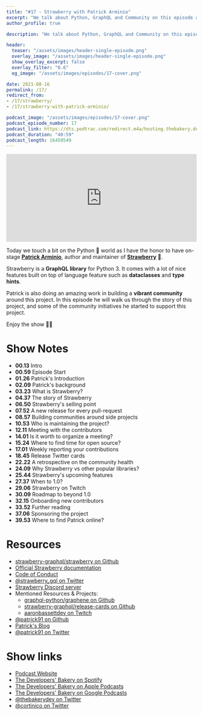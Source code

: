 ```yaml
---
title: "#17 - Strawberry with Patrick Arminio"
excerpt: "We talk about Python, GraphQL and Community on this episode about Strawberry with Patrick Arminio"
author_profile: true

description: "We talk about Python, GraphQL and Community on this episode about Strawberry with Patrick Arminio"

header:
  teaser: "/assets/images/header-single-episode.png"
  overlay_image: "/assets/images/header-single-episode.png"
  show_overlay_excerpt: false
  overlay_filter: "0.6"
  og_image: "/assets/images/episodes/17-cover.png"

date: 2021-08-16
permalink: /17/
redirect_from:
- /17/strawberry/
- /17/strawberry-with-patrick-arminio/

podcast_image: "/assets/images/episodes/17-cover.png"
podcast_episode_number: 17
podcast_link: https://dts.podtrac.com/redirect.m4a/hosting.thebakery.dev/17-thedevelopersbakery-strawberry.m4a
podcast_duration: "40:59"
podcast_length: 16450549
---
```


<iframe src="https://open.spotify.com/embed-podcast/show/4jV6Yoz7D38sZJlYMzJm3k" width="100%" height="232" frameborder="0" allowtransparency="true" allow="encrypted-media"></iframe>

Today we touch a bit on the Python 🐍 world as I have the honor to have on-stage [**Patrick Arminio**](https://twitter.com/patrick91), author and maintainer of [**Strawberry**](https://github.com/strawberry-graphql/strawberry) 🍓.

Strawberry is a **GraphQL library** for Python 3. It comes with a lot of nice features built on top of language feature such as **dataclasses** and **type hints**.

Patrick is also doing an amazing work in building a **vibrant community** around this project.
In this episode he will walk us through the story of this project, and some of the community initiatives he started to support this project.

Enjoy the show 👨‍🍳

# Show Notes

- **00.13** Intro
- **00.59** Episode Start
- **01.26** Patrick's Introduction
- **02.09** Patrick's background
- **03.23** What is Strawberry?
- **04.37** The story of Strawberry
- **06.50** Strawberry's selling point
- **07.52** A new release for every pull-request
- **08.57** Building communities around side projects
- **10.53** Who is maintaining the project?
- **12.11** Meeting with the contributors
- **14.01** Is it worth to organize a meeting?
- **15.24** Where to find time for open source?
- **17.01** Weekly reporting your contributions
- **18.45** Release Twitter cards
- **22.22** A retrospective on the community health
- **24.09** Why Strawberry vs other popular libraries?
- **25.44** Strawberry's upcoming features
- **27.37** When to 1.0?
- **29.06** Strawberry on Twitch
- **30.09** Roadmap to beyond 1.0
- **32.15** Onboarding new contributors
- **33.52** Further reading
- **37.06** Sponsoring the project
- **39.53** Where to find Patrick online?

# Resources

* <i class="fab fa-github"></i> [strawberry-graphql/strawberry on Github](https://github.com/strawberry-graphql/strawberry)
* <i class="fas fa-link"></i> [Official Strawberry documentation](https://strawberry.rocks)
* <i class="fab fa-twitter"></i> [Code of Conduct](https://strawberry.rocks/code-of-conduct)
* <i class="fab fa-twitter"></i> [@strawberry_gql on Twitter](https://twitter.com/strawberry_gql)
* <i class="fab fa-discord"></i> [Strawberry Discord server](https://strawberry.rocks/discord)
* Mentioned Resources & Projects:
    * <i class="fab fa-github"></i> [graphql-python/graphene on Github](https://github.com/graphql-python/graphene)
    * <i class="fab fa-github"></i> [strawberry-graphql/release-cards on Github](https://github.com/strawberry-graphql/release-cards)
    * <i class="fab fa-twitch"></i> [aaronbassettdev on Twitch](https://www.twitch.tv/aaronbassettdev)
* <i class="fab fa-github"></i> [@patrick91 on Github](https://github.com/patrick91)
* <i class="fas fa-link"></i> [Patrick's Blog](https://patrick.wtf/)
* <i class="fab fa-twitter"></i> [@patrick91 on Twitter](https://twitter.com/patrick91)


# Show links

* <i class="fas fa-link"></i> [Podcast Website](https://thebakery.dev)
* <i class="fab fa-spotify"></i> [The Developers' Bakery on Spotify](https://open.spotify.com/show/4jV6Yoz7D38sZJlYMzJm3k?si=AL3ske_0R_CKlEScMhYhug)
* <i class="fas fa-podcast"></i> [The Developers' Bakery on Apple Podcasts](https://podcasts.apple.com/us/podcast/the-developers-bakery/id1542849034)
* <i class="fab fa-google-play"></i> [The Developers' Bakery on Google Podcasts](https://podcasts.google.com/feed/aHR0cHM6Ly90aGViYWtlcnkuZGV2L3BvZGNhc3QueG1s)
* <i class="fab fa-twitter"></i> [@thebakerydev on Twitter](https://twitter.com/thebakerydev)
* <i class="fab fa-twitter"></i> [@cortinico on Twitter](https://twitter.com/cortinico)
